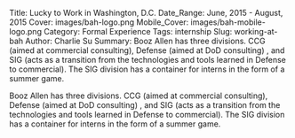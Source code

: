Title: Lucky to Work in Washington, D.C.
Date_Range: June, 2015 - August, 2015
Cover: images/bah-logo.png
Mobile_Cover: images/bah-mobile-logo.png
Category: Formal Experience
Tags: internship
Slug: working-at-bah
Author: Charlie Su
Summary: Booz Allen has three divisions. CCG (aimed at commercial consulting), Defense (aimed at DoD consulting) , and SIG (acts as a transition from the technologies and tools learned in Defense to commercial). The SIG division has a container for interns in the form of a summer game.

Booz Allen has three divisions. CCG (aimed at commercial consulting), Defense (aimed at DoD consulting) , and SIG (acts as a transition from the technologies and tools learned in Defense to commercial). The SIG division has a container for interns in the form of a summer game.